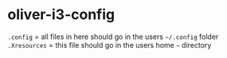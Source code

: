 # oliver-i3-config
`.config` = all files in here should go in the users `~/.config` folder
`.Xresources` = this file should go in the users home `~` directory

